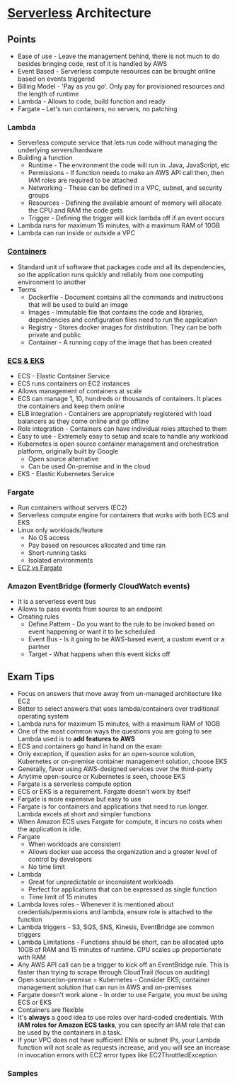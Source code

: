 # [Serverless](./Serverless.png) Architecture

## Points

- Ease of use - Leave the management behind, there is not much to do besides bringing code, rest of it is handled by AWS
- Event Based - Serverless compute resources can be brought online based on events triggered
- Billing Model - 'Pay as you go'. Only pay for provisioned resources and the length of runtime
- Lambda - Allows to code, build function and ready
- Fargate - Let's run containers, no servers, no patching

### Lambda

- Serverless compute service that lets run code without managing the underlying servers/hardware
- Building a function
  - Runtime - The environment the code will run in. Java, JavaScript, etc
  - Permissions - If function needs to make an AWS API call then, then IAM roles are required to be attached
  - Networking - These can be defined in a VPC, subnet, and security groups
  - Resources - Defining the available amount of memory will allocate the CPU and RAM the code gets
  - Trigger - Defining the trigger will kick lambda off if an event occurs
- Lambda runs for maximum 15 minutes, with a maximum RAM of 10GB
- Lambda can run inside or outside a VPC

### [Containers](./Containers.png)

- Standard unit of software that packages code and all its dependencies, so the application runs quickly and reliably from one computing environment to another
- Terms
  - Dockerfile - Document contains all the commands and instructions that will be used to build an image
  - Images - Immutable file that contains the code and libraries, dependencies and configuration files need to run the application
  - Registry - Stores docker images for distribution. They can be both private and public
  - Container - A running copy of the image that has been created

### [ECS & EKS](./ECS&EKS.png)

- ECS - Elastic Container Service
- ECS runs containers on EC2 instances
- Allows management of containers at scale
- ECS can manage 1, 10, hundreds or thousands of containers. It places the containers and keep them online
- ELB integration - Containers are appropriately registered with load balancers as they come online and go offline
- Role integration - Containers can have individual roles attached to them
- Easy to use - Extremely easy to setup and scale to handle any workload
- Kubernetes is open source container management and orchestration platform, originally built by Google
  - Open source alternative
  - Can be used On-premise and in the cloud
- EKS - Elastic Kubernetes Service

### Fargate

- Run containers without servers (EC2)
- Serverless compute engine for containers that works with both ECS and EKS
- Linux only workloads/feature
  - No OS access
  - Pay based on resources allocated and time ran
  - Short-running tasks
  - Isolated environments
- [EC2 vs Fargate](EC2vsFargate.png)

### Amazon EventBridge (formerly CloudWatch events)

- It is a serverless event bus
- Allows to pass events from source to an endpoint
- Creating rules
  - Define Pattern - Do you want to the rule to be invoked based on event happening or want it to be scheduled
  - Event Bus - Is it going to be AWS-based event, a custom event or a partner
  - Target - What happens when this event kicks off

## Exam Tips

- Focus on answers that move away from un-managed architecture like EC2
- Better to select answers that uses lambda/containers over traditional operating system
- Lambda runs for maximum 15 minutes, with a maximum RAM of 10GB
- One of the most common ways the questions you are going to see Lambda used is to **add features to AWS**
- ECS and containers go hand in hand on the exam
- Only exception, if question asks for an open-source solution, Kubernetes or on-premise container management solution, choose EKS
- Generally, favor using AWS-designed services over the third-party
- Anytime open-source or Kubernetes is seen, choose EKS
- Fargate is a serverless compute option
- ECS or EKS is a requirement. Fargate doesn't work by itself
- Fargate is more expensive but easy to use
- Fargate is for containers and applications that need to run longer. Lambda excels at short and simpler functions
- When Amazon ECS uses Fargate for compute, it incurs no costs when the application is idle.
- Fargate
  - When workloads are consistent
  - Allows docker use access the organization and a greater level of control by developers
  - No time limit
- Lambda
  - Great for unpredictable or inconsistent workloads
  - Perfect for applications that can be expressed as single function
  - Time limit of 15 minutes
- Lambda loves roles - Whenever it is mentioned about credentials/permissions and lambda, ensure role is attached to the function
- Lambda triggers - S3, SQS, SNS, Kinesis, EventBridge are common triggers
- Lambda Limitations - Functions should be short, can be allocated upto 10GB of RAM and 15 minutes of runtime. CPU scales up proportionate with RAM
- Any AWS API call can be a trigger to kick off an EventBridge rule. This is faster than trying to scrape through CloudTrail (focus on auditing)
- Open source/on-premise = Kubernetes - Consider EKS; container management solution that can run in AWS and on-premises
- Fargate doesn't work alone - In order to use Fargate, you must be using ECS or EKS
- Containers are flexible
- It's **always** a good idea to use roles over hard-coded credentials. With **IAM roles for Amazon ECS tasks**, you can specify an IAM role that can be used by the containers in a task.
- If your VPC does not have sufficient ENIs or subnet IPs, your Lambda function will not scale as requests increase, and you will see an increase in invocation errors with EC2 error types like EC2ThrottledException

### Samples
